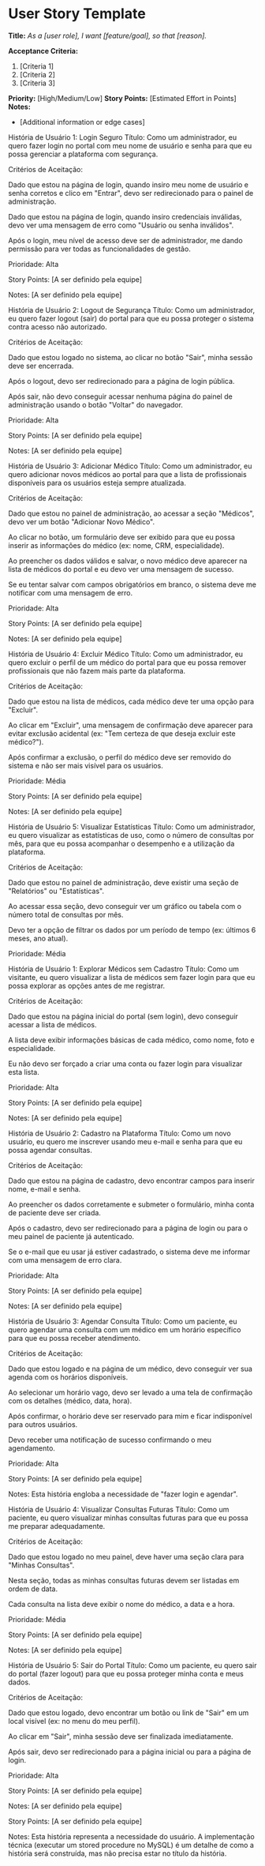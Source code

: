# User Story Template

**Title:**
_As a [user role], I want [feature/goal], so that [reason]._

**Acceptance Criteria:**
1. [Criteria 1]
2. [Criteria 2]
3. [Criteria 3]

**Priority:** [High/Medium/Low]
**Story Points:** [Estimated Effort in Points]
**Notes:**
- [Additional information or edge cases]

História de Usuário 1: Login Seguro
Título: Como um administrador, eu quero fazer login no portal com meu nome de usuário e senha para que eu possa gerenciar a plataforma com segurança.

Critérios de Aceitação:

Dado que estou na página de login, quando insiro meu nome de usuário e senha corretos e clico em "Entrar", devo ser redirecionado para o painel de administração.

Dado que estou na página de login, quando insiro credenciais inválidas, devo ver uma mensagem de erro como "Usuário ou senha inválidos".

Após o login, meu nível de acesso deve ser de administrador, me dando permissão para ver todas as funcionalidades de gestão.

Prioridade: Alta

Story Points: [A ser definido pela equipe]

Notes: [A ser definido pela equipe]

História de Usuário 2: Logout de Segurança
Título: Como um administrador, eu quero fazer logout (sair) do portal para que eu possa proteger o sistema contra acesso não autorizado.

Critérios de Aceitação:

Dado que estou logado no sistema, ao clicar no botão "Sair", minha sessão deve ser encerrada.

Após o logout, devo ser redirecionado para a página de login pública.

Após sair, não devo conseguir acessar nenhuma página do painel de administração usando o botão "Voltar" do navegador.

Prioridade: Alta

Story Points: [A ser definido pela equipe]

Notes: [A ser definido pela equipe]

História de Usuário 3: Adicionar Médico
Título: Como um administrador, eu quero adicionar novos médicos ao portal para que a lista de profissionais disponíveis para os usuários esteja sempre atualizada.

Critérios de Aceitação:

Dado que estou no painel de administração, ao acessar a seção "Médicos", devo ver um botão "Adicionar Novo Médico".

Ao clicar no botão, um formulário deve ser exibido para que eu possa inserir as informações do médico (ex: nome, CRM, especialidade).

Ao preencher os dados válidos e salvar, o novo médico deve aparecer na lista de médicos do portal e eu devo ver uma mensagem de sucesso.

Se eu tentar salvar com campos obrigatórios em branco, o sistema deve me notificar com uma mensagem de erro.

Prioridade: Alta

Story Points: [A ser definido pela equipe]

Notes: [A ser definido pela equipe]

História de Usuário 4: Excluir Médico
Título: Como um administrador, eu quero excluir o perfil de um médico do portal para que eu possa remover profissionais que não fazem mais parte da plataforma.

Critérios de Aceitação:

Dado que estou na lista de médicos, cada médico deve ter uma opção para "Excluir".

Ao clicar em "Excluir", uma mensagem de confirmação deve aparecer para evitar exclusão acidental (ex: "Tem certeza de que deseja excluir este médico?").

Após confirmar a exclusão, o perfil do médico deve ser removido do sistema e não ser mais visível para os usuários.

Prioridade: Média

Story Points: [A ser definido pela equipe]

Notes: [A ser definido pela equipe]

História de Usuário 5: Visualizar Estatísticas
Título: Como um administrador, eu quero visualizar as estatísticas de uso, como o número de consultas por mês, para que eu possa acompanhar o desempenho e a utilização da plataforma.

Critérios de Aceitação:

Dado que estou no painel de administração, deve existir uma seção de "Relatórios" ou "Estatísticas".

Ao acessar essa seção, devo conseguir ver um gráfico ou tabela com o número total de consultas por mês.

Devo ter a opção de filtrar os dados por um período de tempo (ex: últimos 6 meses, ano atual).

Prioridade: Média

História de Usuário 1: Explorar Médicos sem Cadastro
Título: Como um visitante, eu quero visualizar a lista de médicos sem fazer login para que eu possa explorar as opções antes de me registrar.

Critérios de Aceitação:

Dado que estou na página inicial do portal (sem login), devo conseguir acessar a lista de médicos.

A lista deve exibir informações básicas de cada médico, como nome, foto e especialidade.

Eu não devo ser forçado a criar uma conta ou fazer login para visualizar esta lista.

Prioridade: Alta

Story Points: [A ser definido pela equipe]

Notes: [A ser definido pela equipe]

História de Usuário 2: Cadastro na Plataforma
Título: Como um novo usuário, eu quero me inscrever usando meu e-mail e senha para que eu possa agendar consultas.

Critérios de Aceitação:

Dado que estou na página de cadastro, devo encontrar campos para inserir nome, e-mail e senha.

Ao preencher os dados corretamente e submeter o formulário, minha conta de paciente deve ser criada.

Após o cadastro, devo ser redirecionado para a página de login ou para o meu painel de paciente já autenticado.

Se o e-mail que eu usar já estiver cadastrado, o sistema deve me informar com uma mensagem de erro clara.

Prioridade: Alta

Story Points: [A ser definido pela equipe]

Notes: [A ser definido pela equipe]

História de Usuário 3: Agendar Consulta
Título: Como um paciente, eu quero agendar uma consulta com um médico em um horário específico para que eu possa receber atendimento.

Critérios de Aceitação:

Dado que estou logado e na página de um médico, devo conseguir ver sua agenda com os horários disponíveis.

Ao selecionar um horário vago, devo ser levado a uma tela de confirmação com os detalhes (médico, data, hora).

Após confirmar, o horário deve ser reservado para mim e ficar indisponível para outros usuários.

Devo receber uma notificação de sucesso confirmando o meu agendamento.

Prioridade: Alta

Story Points: [A ser definido pela equipe]

Notes: Esta história engloba a necessidade de "fazer login e agendar".

História de Usuário 4: Visualizar Consultas Futuras
Título: Como um paciente, eu quero visualizar minhas consultas futuras para que eu possa me preparar adequadamente.

Critérios de Aceitação:

Dado que estou logado no meu painel, deve haver uma seção clara para "Minhas Consultas".

Nesta seção, todas as minhas consultas futuras devem ser listadas em ordem de data.

Cada consulta na lista deve exibir o nome do médico, a data e a hora.

Prioridade: Média

Story Points: [A ser definido pela equipe]

Notes: [A ser definido pela equipe]

História de Usuário 5: Sair do Portal
Título: Como um paciente, eu quero sair do portal (fazer logout) para que eu possa proteger minha conta e meus dados.

Critérios de Aceitação:

Dado que estou logado, devo encontrar um botão ou link de "Sair" em um local visível (ex: no menu do meu perfil).

Ao clicar em "Sair", minha sessão deve ser finalizada imediatamente.

Após sair, devo ser redirecionado para a página inicial ou para a página de login.

Prioridade: Alta

Story Points: [A ser definido pela equipe]

Notes: [A ser definido pela equipe]

Story Points: [A ser definido pela equipe]

Notes: Esta história representa a necessidade do usuário. A implementação técnica (executar um stored procedure no MySQL) é um detalhe de como a história será construída, mas não precisa estar no título da história.
